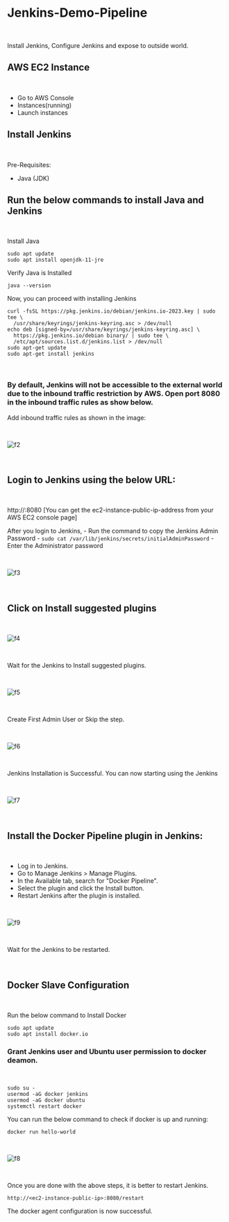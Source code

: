 # Jenkins-Demo-Pipeline

<br />

Install Jenkins, Configure Jenkins and expose to outside world.

## AWS EC2 Instance

<br />

- Go to AWS Console
- Instances(running)
- Launch instances

## Install Jenkins

<br />

Pre-Requisites:
 - Java (JDK)

## Run the below commands to install Java and Jenkins

<br />

Install Java

```
sudo apt update
sudo apt install openjdk-11-jre
```

Verify Java is Installed

```
java --version
```
Now, you can proceed with installing Jenkins

```
curl -fsSL https://pkg.jenkins.io/debian/jenkins.io-2023.key | sudo tee \
  /usr/share/keyrings/jenkins-keyring.asc > /dev/null
echo deb [signed-by=/usr/share/keyrings/jenkins-keyring.asc] \
  https://pkg.jenkins.io/debian binary/ | sudo tee \
  /etc/apt/sources.list.d/jenkins.list > /dev/null
sudo apt-get update
sudo apt-get install jenkins
```
<br />

### By default, Jenkins will not be accessible to the external world due to the inbound traffic restriction by AWS. Open port 8080 in the inbound traffic rules as show below.

Add inbound traffic rules as shown in the image:

<br />

![f2](https://github.com/SubodhBagde/Jenkins-Demo-Pipeline/assets/136182792/7ba903d6-868e-4181-80bc-3b7ed65c47df)

<br />

## Login to Jenkins using the below URL:

<br />

http://<ec2-instance-public-ip-address>:8080    [You can get the ec2-instance-public-ip-address from your AWS EC2 console page]

After you login to Jenkins, 
      - Run the command to copy the Jenkins Admin Password - `sudo cat /var/lib/jenkins/secrets/initialAdminPassword`
      - Enter the Administrator password

<br />

![f3](https://github.com/SubodhBagde/Jenkins-Demo-Pipeline/assets/136182792/2c0af7a8-7da8-42e6-9dd2-faedc91ac909)

<br />

## Click on Install suggested plugins

<br />

![f4](https://github.com/SubodhBagde/Jenkins-Demo-Pipeline/assets/136182792/83fd70c6-4cd6-4805-81b5-4190f85192df)

<br />

Wait for the Jenkins to Install suggested plugins.

<br />

![f5](https://github.com/SubodhBagde/Jenkins-Demo-Pipeline/assets/136182792/d09695ed-6127-493d-8469-5b225c14d5ee)

<br />

Create First Admin User or Skip the step.

<br />

![f6](https://github.com/SubodhBagde/Jenkins-Demo-Pipeline/assets/136182792/a66b5a31-ccc9-484b-a48c-8c0b1a175aee)

<br />

Jenkins Installation is Successful. You can now starting using the Jenkins 

<br />

![f7](https://github.com/SubodhBagde/Jenkins-Demo-Pipeline/assets/136182792/dc774b22-b7b6-4810-b7b6-37af11e3861c)

<br />

## Install the Docker Pipeline plugin in Jenkins:

<br />

   - Log in to Jenkins.
   - Go to Manage Jenkins > Manage Plugins.
   - In the Available tab, search for "Docker Pipeline".
   - Select the plugin and click the Install button.
   - Restart Jenkins after the plugin is installed.

<br />

![f9](https://github.com/SubodhBagde/Jenkins-Demo-Pipeline/assets/136182792/05c1a5a5-0e4a-4266-a4ef-cde9afe9070f)

<br />

Wait for the Jenkins to be restarted.

<br />

## Docker Slave Configuration

<br />

Run the below command to Install Docker

```
sudo apt update
sudo apt install docker.io
```
 
### Grant Jenkins user and Ubuntu user permission to docker deamon.

<br />

```
sudo su - 
usermod -aG docker jenkins
usermod -aG docker ubuntu
systemctl restart docker
```
You can run the below command to check if docker is up and running:

```
docker run hello-world
```

<br />

![f8](https://github.com/SubodhBagde/Jenkins-Demo-Pipeline/assets/136182792/d244a404-59c0-4ff0-9fd5-d6089a00ed04)

<br />

Once you are done with the above steps, it is better to restart Jenkins.

```
http://<ec2-instance-public-ip>:8080/restart
```

The docker agent configuration is now successful.
